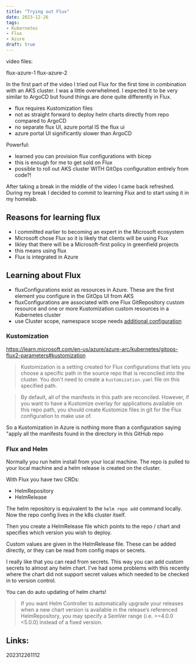 ```yaml
---
title: "Trying out Flux"
date: 2023-12-26
tags:
- Kubernetes
- Flux
- Azure
draft: true
---
```



video files:

flux-azure-1
flux-azure-2

In the first part of the video I tried out Flux for the first time in combination with an AKS cluster. I was a little overwhelmed. I expected it to be very similar to ArgoCD but found things are done quite differently in Flux.

* flux requires Kustomization files
* not as straight forward to deploy helm charts directly from repo compared to ArgoCD
* no separate flux UI, azure portal IS the flux ui
* azure portal UI significantly slower than ArgoCD


Powerful:

* learned you can provision flux configurations with bicep
* this is enough for me to get sold on Flux
* possible to roll out AKS cluster WITH GitOps configuration entirely from code?!

After taking a break in the middle of the video I came back refreshed. During my break I decided to commit to learning Flux and to start using it in my homelab. 

## Reasons for learning flux

* I committed earlier to becoming an expert in the Microsoft ecosystem
* Microsoft chose Flux so it is likely that clients will be using Flux
* likley that there will be a Microsoft-first policy in greenfield projects
* this means using flux
* Flux is integrated in Azure


## Learning about Flux

* fluxConfigurations exist as resources in Azure. These are the first element you configure in the GitOps UI from AKS
* fluxConfigurations are associated with one Flux GitRepository custom resource and one or more Kustomization custom resources in a Kubernetes cluster
* use Cluster scope, namespace scope needs [additional configuration](https://learn.microsoft.com/en-us/azure/azure-arc/kubernetes/conceptual-gitops-flux2#multi-tenancy)

### Kustomization

https://learn.microsoft.com/en-us/azure/azure-arc/kubernetes/gitops-flux2-parameters#kustomization

>Kustomization is a setting created for Flux configurations that lets you choose a specific path in the source repo that is reconciled into the cluster. You don't need to create a `kustomization.yaml` file on this specified path. 

>By default, all of the manifests in this path are reconciled. However, if you want to have a Kustomize overlay for applications available on this repo path, you should create Kustomize files in git for the Flux configuration to make use of.

So a Kustomization in Azure is nothing more than a configuration saying "apply all the manifests found in the directory in this GitHub repo

### Flux and Helm

Normally you run helm install from your local machine. The repo is pulled to your local machine and a helm release is created on the cluster.

With Flux you have two CRDs:

* HelmRepository
* HelmRelease

The helm repository is equivalent to the `helm repo add` command locally. Now the repo config lives in the k8s cluster itself.

Then you create a HelmRelease file which points to the repo / chart and specifies which version you wish to deploy.

Custom values are given in the HelmRelease file. These can be added directly, or they can be read from config maps or secrets.

I really like that you can read from secrets. This way you can add custom secrets to almost any helm chart. I've had some problems with this recently where the chart did not support secret values which needed to be checked in to version control.

You can do auto updating of helm charts!

>If you want Helm Controller to automatically upgrade your releases when a new chart version is available in the release’s referenced HelmRepository, you may specify a SemVer range (i.e. >=4.0.0 <5.0.0) instead of a fixed version.





## Links:

202312261112
